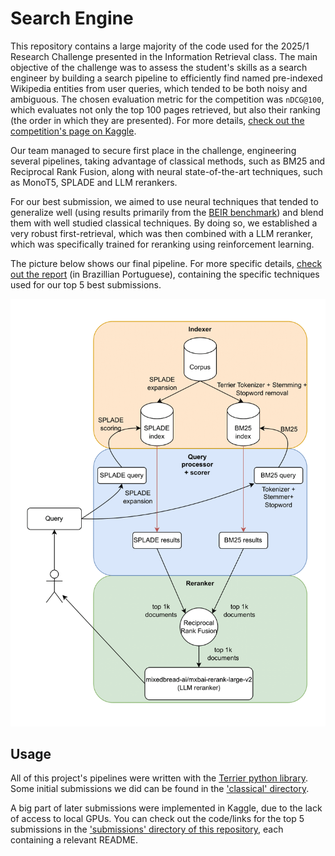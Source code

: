 # Search Engine

This repository contains a large majority of the code used for the 2025/1 Research Challenge presented in the Information Retrieval class. The main objective of the challenge was to assess the student's skills as a search engineer by building a search pipeline to efficiently find named pre-indexed Wikipedia entities from user queries, which tended to be both noisy and ambiguous. The chosen evaluation metric for the competition was `nDCG@100`, which evaluates not only the top 100 pages retrieved, but also their ranking (the order in which they are presented). For more details, [check out the competition's page on Kaggle](https://www.kaggle.com/competitions/ir-20251-rc).

Our team managed to secure first place in the challenge, engineering several pipelines, taking advantage of classical methods, such as BM25 and Reciprocal Rank Fusion, along with neural state-of-the-art techniques, such as MonoT5, SPLADE and LLM rerankers.

For our best submission, we aimed to use neural techniques that tended to generalize well (using results primarily from the [BEIR benchmark](https://github.com/beir-cellar/beir)) and blend them with well studied classical techniques. By doing so, we established a very robust first-retrieval, which was then combined with a LLM reranker, which was specifically trained for reranking using reinforcement learning.

The picture below shows our final pipeline. For more specific details, [check out the report](./report.pdf) (in Brazillian Portuguese), containing the specific techniques used for our top 5 best submissions.

![pipeline](./pipe-1-1.png)

## Usage

All of this project's pipelines were written with the [Terrier python library](https://github.com/terrier-org/pyterrier). Some initial submissions we did can be found in the ['classical' directory](./classical/).

A big part of later submissions were implemented in Kaggle, due to the lack of access to local GPUs. You can check out the code/links for the top 5 submissions in the ['submissions' directory of this repository](./submissions/), each containing a relevant README.
